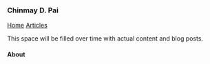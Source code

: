 ### Chinmay D. Pai

[Home][homepage]   [Articles][articles]

This space will be filled over time with actual content and blog posts.


#### About

[homepage]: https://thunderbottom.github.io
[articles]: https://thunderbottom.github.io/#articles
